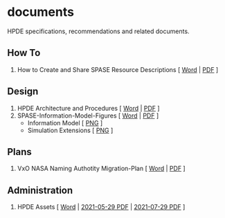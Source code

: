 # documents
HPDE specifications, recommendations and related documents.

## How To
1. How to Create and Share SPASE Resource Descriptions [ [Word](docs/How-to-Create-and-Share-SPASE-Resource-Descriptions.docx) | [PDF](docs/How-to-Create-and-Share-SPASE-Resource-Descriptions.pdf) ]

## Design
1. HPDE Architecture and Procedures [ [Word](docs/HPDE-Architecture-and-Procedures.docx) | [PDF](docs/HPDE-Architecture-and-Procedures.pdf) ]
2. SPASE-Information-Model-Figures [ [Word](docs/SPASE-Information-Model-Figures.docx) | [PDF](docs/SPASE-Information-Model-Figures.pdf) ]
   - Information Model [ [PNG](docs/SPASE-Information-Model-Base.png) ]
   - Simulation Extensions [ [PNG](docs/SPASE-Information-Model-Simulation.png) ]
  
## Plans
1. VxO NASA Naming Authotity Migration-Plan [ [Word](docs/VxO-NASA-Naming-Authority-Migration-Plan.docx) | [PDF](docs/VxO-NASA-Naming-Authority-Migration-Plan.pdf) ]

## Administration
1. HPDE Assets [ [Word](docs/HPDE-Assets.docx) | [2021-05-29 PDF](docs/HPDE-Assets-2021-05-29) | [2021-07-29 PDF](docs/HPDE-Assets-2021-07-29) ]
 

